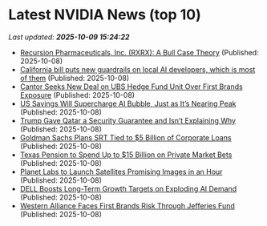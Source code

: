 # Latest NVIDIA News (top 10)
_Last updated: **2025-10-09 15:24:22**_

- [Recursion Pharmaceuticals, Inc. (RXRX): A Bull Case Theory](https://finance.yahoo.com/news/recursion-pharmaceuticals-inc-rxrx-bull-152220481.html) (Published: 2025-10-08)
- [California bill puts new guardrails on local AI developers, which is most of them](http://9to5google.com/2025/10/08/california-ai-bill-statewide-guardrails-on-llm-developers/) (Published: 2025-10-08)
- [Cantor Seeks New Deal on UBS Hedge Fund Unit Over First Brands Exposure](https://biztoc.com/x/e3b193e17579819b) (Published: 2025-10-08)
- [US Savings Will Supercharge AI Bubble, Just as It’s Nearing Peak](https://biztoc.com/x/529761378653e923) (Published: 2025-10-08)
- [Trump Gave Qatar a Security Guarantee and Isn’t Explaining Why](https://biztoc.com/x/e9a3bcb7809bcd64) (Published: 2025-10-08)
- [Goldman Sachs Plans SRT Tied to $5 Billion of Corporate Loans](https://biztoc.com/x/61be57f5d78b372c) (Published: 2025-10-08)
- [Texas Pension to Spend Up to $15 Billion on Private Market Bets](https://biztoc.com/x/f727e17dfa7d83f2) (Published: 2025-10-08)
- [Planet Labs to Launch Satellites Promising Images in an Hour](https://biztoc.com/x/dd33e8869a1b1a6a) (Published: 2025-10-08)
- [DELL Boosts Long-Term Growth Targets on Exploding AI Demand](https://biztoc.com/x/400a5b7c5953b5de) (Published: 2025-10-08)
- [Western Alliance Faces First Brands Risk Through Jefferies Fund](https://biztoc.com/x/d54b4ccdfe016fb5) (Published: 2025-10-08)
